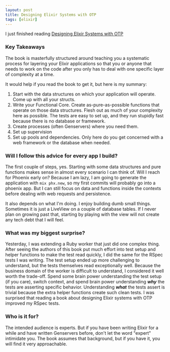 ```yaml
---
layout: post
title: Designing Elixir Systems with OTP
tags: [elixir]
---
```


I just finished reading [Designing Elixir Systems with OTP](https://pragprog.com/titles/jgotp/designing-elixir-systems-with-otp/)

### Key Takeaways

The book is masterfully structured around teaching you a systematic process for layering your Elixir applications so that you or anyone that needs to work on the code after you only has to deal with one specific layer of complexity at a time.

It would help if you read the book to get it, but here is my summary:

1. Start with the data structures on which your application will operate. Come up with all your structs.
1. Write your Functional Core. Create as-pure-as-possible functions that operate on those data structures. Flesh out as much of your complexity here as possible. The tests are easy to set up, and they run stupidly fast because there is no database or framework.
1. Create processes (often Genservers) where you need them.
1. Set up supervision
1. Set up pools and dependencies. Only here do you get concerned with a web framework or the database when needed.

### Will I follow this advice for every app I build?

The first couple of steps, yes. Starting with some data structures and pure functions makes sense in almost every scenario I can think of.
Will I reach for Phoenix early on? Because I am lazy, I am going to generate the application with `mix phx.new`, so my first commits will probably go into a phoenix app. But I can still focus on data and functions inside the contexts before dealing with web requests and persistence.

It also depends on what I'm doing. I enjoy building dumb small things. Sometimes it is just a LiveView on a couple of database tables. If I never plan on growing past that, starting by playing with the view will not create any tech debt that I will feel.

### What was my biggest surprise?

Yesterday, I was extending a Ruby worker that just did one complex thing. After seeing the authors of this book put much effort into test setup and helper functions to make the test read quickly, I did the same for the RSpec tests I was writing. The test setup ended up more challenging to understand, but the tests themselves read exceptionally well. Because the business domain of the worker is difficult to understand, I considered it well worth the trade-off. Spend some brain power understanding the test setup (if you care), switch context, and spend brain power understanding **_why_** the tests are asserting specific behavior. Understanding **_what_** the tests assert is trivial because the extra helper functions create such clean tests. I was surprised that reading a book about designing Elixir systems with OTP improved my RSpec tests.
### Who is it for?

The intended audience is experts. But if you have been writing Elixir for a while and have written Genservers before, don't let the word "expert" intimidate you. The book assumes that background, but if you have it, you will find it very approachable.
